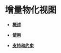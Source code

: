 # 增量物化视图<a name="ZH-CN_TOPIC_0295970206"></a>

-   **[概述](概述-0.md)**  

-   **[使用](使用-1.md)**  

-   **[支持和约束](支持和约束-2.md)**  


